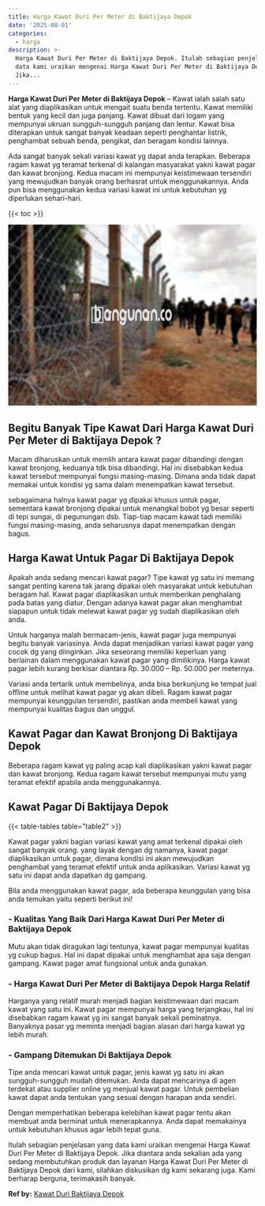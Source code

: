 ```yaml
---
title: Harga Kawat Duri Per Meter di Baktijaya Depok
date: '2025-08-01'
categories:
  - harga
description: >-
  Harga Kawat Duri Per Meter di Baktijaya Depok. Itulah sebagian penjelasan yang
  data kami uraikan mengenai Harga Kawat Duri Per Meter di Baktijaya Depok.
  Jika...
---
```


**Harga Kawat Duri Per Meter di Baktijaya Depok** – Kawat ialah salah satu alat yang diaplikasikan untuk mengait suatu benda tertentu. Kawat memiliki bentuk yang kecil dan juga panjang. Kawat dibuat dari logam yang mempunyai ukruan sungguh-sungguh panjang dan lentur. Kawat bisa diterapkan untuk sangat banyak keadaan seperti penghantar listrik, penghambat sebuah benda, pengikat, dan beragam kondisi lainnya.

Ada sangat banyak sekali variasi kawat yg dapat anda terapkan. Beberapa ragam kawat yg teramat terkenal di kalangan masyarakat yakni kawat pagar dan kawat bronjong. Kedua macam ini mempunyai keistimewaan tersendiri yang mewujudkan banyak orang berhasrat untuk menggunakannya. Anda pun bisa menggunakan kedua variasi kawat ini untuk kebutuhan yg diperlukan sehari-hari.

{{< toc >}}

![Harga Kawat Duri Per Meter di Baktijaya Depok](/images/jual-kawat-murah25.png)

## Begitu Banyak Tipe Kawat Dari Harga Kawat Duri Per Meter di Baktijaya Depok ?

Macam diharuskan untuk memlih antara kawat pagar dibandingi dengan kawat bronjong, keduanya tdk bisa dibandingi. Hal ini disebabkan kedua kawat tersebut mempunyai fungsi masing-masing. Dimana anda tidak dapat memakai untuk kondisi yg sama dalam menempatkan kawat tersebut.

sebagaimana halnya kawat pagar yg dipakai khusus untuk pagar, sementara kawat bronjong dipakai untuk menangkal bobot yg besar seperti di tepi sungai, di pegunungan dsb. Tiap-tiap macam kawat tadi memiliki fungsi masing-masing, anda seharusnya dapat menempatkan dengan bagus.

## Harga Kawat Untuk Pagar Di Baktijaya Depok

Apakah anda sedang mencari kawat pagar? Tipe kawat yg satu ini memang sangat penting karena tak jarang dipakai oleh masyarakat untuk kebutuhan beragam hal. Kawat pagar diaplikasikan untuk memberikan penghalang pada batas yang diatur. Dengan adanya kawat pagar akan menghambat siapapun untuk tidak melewat kawat pagar yg sudah diaplikasikan oleh anda.

Untuk harganya malah bermacam-jenis, kawat pagar juga mempunyai begitu banyak variasinya. Anda dapat menjadikan variasi kawat pagar yang cocok dg yang diinginkan. Jika seseorang memiliki keperluan yang berlainan dalam menggunakan kawat pagar yang dimilikinya. Harga kawat pagar lebih kurang berkisar diantara Rp. 30.000 – Rp. 50.000 per meternya.

Variasi anda tertarik untuk membelinya, anda bisa berkunjung ke tempat jual offline untuk melihat kawat pagar yg akan dibeli. Ragam kawat pagar mempunyai keunggulan tersendiri, pastikan anda membeli kawat yang mempunyai kualitas bagus dan unggul.

## Kawat Pagar dan Kawat Bronjong Di Baktijaya Depok

Beberapa ragam kawat yg paling acap kali diaplikasikan yakni kawat pagar dan kawat bronjong. Kedua ragam kawat tersebut mempunyai mutu yang teramat efektif apabila anda menggunakannya.

## Kawat Pagar Di Baktijaya Depok

{{< table-tables table="table2" >}}

Kawat pagar yakni bagian variasi kawat yang amat terkenal dipakai oleh sangat banyak orang. yang layak dengan dg namanya, kawat pagar diaplikasikan untuk pagar, dimana kondisi ini akan mewujudkan penghambat yang teramat efektif untuk anda aplikasikan. Variasi kawat yg satu ini dapat anda dapatkan dg gampang.

Bila anda menggunakan kawat pagar, ada beberapa keunggulan yang bisa anda temukan yaitu seperti berikut ini!

### \- Kualitas Yang Baik Dari Harga Kawat Duri Per Meter di Baktijaya Depok

Mutu akan tidak diragukan lagi tentunya, kawat pagar mempunyai kualitas yg cukup bagus. Hal ini dapat dipakai untuk menghambat apa saja dengan gampang. Kawat pagar amat fungsional untuk anda gunakan.

### \- Harga Kawat Duri Per Meter di Baktijaya Depok Harga Relatif

Harganya yang relatif murah menjadi bagian keistimewaan dari macam kawat yang satu ini. Kawat pagar mempunyai harga yang terjangkau, hal ini disebabkan ragam kawat yg ini sangat banyak sekali peminatnya. Banyaknya pasar yg meminta menjadi bagian alasan dari harga kawat yg lebih murah.

### \- Gampang Ditemukan Di Baktijaya Depok

Tipe anda mencari kawat untuk pagar, jenis kawat yg satu ini akan sungguh-sungguh mudah ditemukan. Anda dapat mencarinya di agen terdekat atau supplier online yg menjual kawat pagar. Untuk pembelian kawat dapat anda tentukan yang sesuai dengan harapan anda sendiri.

Dengan memperhatikan beberapa kelebihan kawat pagar tentu akan membuat anda berminat untuk menerapkannya. Anda dapat memakainya untuk kebutuhan khusus agar lebih tepat guna.

Itulah sebagian penjelasan yang data kami uraikan mengenai Harga Kawat Duri Per Meter di Baktijaya Depok. Jika diantara anda sekalian ada yang sedang membutuhkan produk dan layanan Harga Kawat Duri Per Meter di Baktijaya Depok dari kami, silahkan diskusikan dg kami sekarang juga. Kami berharap berguna, terimakasih banyak.

**Ref by:** [Kawat Duri Baktijaya Depok](https://id.wikipedia.org/wiki/Kawat)
